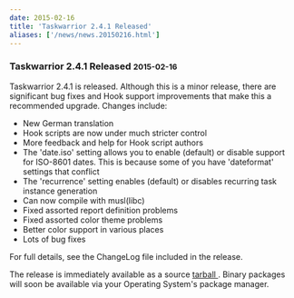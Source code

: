 ```yaml
---
date: 2015-02-16
title: 'Taskwarrior 2.4.1 Released'
aliases: ['/news/news.20150216.html']
---
```

<div class="col-md-8 main">
 <div class="row">
  <h3>
   Taskwarrior 2.4.1 Released
   <small>
    2015-02-16
   </small>
  </h3>
  <p>
   Taskwarrior 2.4.1 is released. Although this is a minor release,
            there are significant bug fixes and Hook support improvements that
            make this a recommended upgrade.  Changes include:
  </p>
  <p>
   <ul>
    <li>
     New German translation
    </li>
    <li>
     Hook scripts are now under much stricter control
    </li>
    <li>
     More feedback and help for Hook script authors
    </li>
    <li>
     The 'date.iso' setting allows you to enable (default) or disable support for ISO-8601 dates.  This is because some of you have 'dateformat' settings that conflict
    </li>
    <li>
     The 'recurrence' setting enables (default) or disables recurring task instance generation
    </li>
    <li>
     Can now compile with musl(libc)
    </li>
    <li>
     Fixed assorted report definition problems
    </li>
    <li>
     Fixed assorted color theme problems
    </li>
    <li>
     Better color support in various places
    </li>
    <li>
     Lots of bug fixes
    </li>
   </ul>
   For full details, see the ChangeLog file included in the release.
  </p>
  <p>
   The release is immediately available as a source
   <a href="/download/task-latest.tar.gz">
    tarball
   </a>
   .
            Binary packages will soon be available via your Operating System's
            package manager.
  </p>
 </div>
</div>

